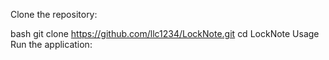 Clone the repository:

bash
git clone https://github.com/llc1234/LockNote.git
cd LockNote
Usage
Run the application:
